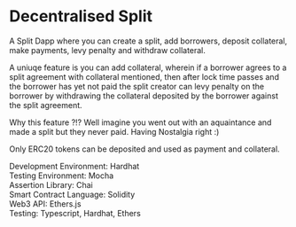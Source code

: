 # Decentralised Split

A Split Dapp where you can create a split, add borrowers, deposit collateral, make payments, levy penalty and withdraw collateral.

A uniuqe feature is you can add collateral, wherein if a borrower agrees to a split agreement with collateral mentioned, then after lock time passes and the borrower has yet not paid the split creator can levy penalty on the borrower by withdrawing the collateral deposited by the borrower against the split agreement.

Why this feature ?!? Well imagine you went out with an aquaintance and made a split but they never paid. Having Nostalgia right :)

Only ERC20 tokens can be deposited and used as payment and collateral.

Development Environment: Hardhat\
Testing Environment: Mocha\
Assertion Library: Chai\
Smart Contract Language: Solidity\
Web3 API: Ethers.js\
Testing: Typescript, Hardhat, Ethers

